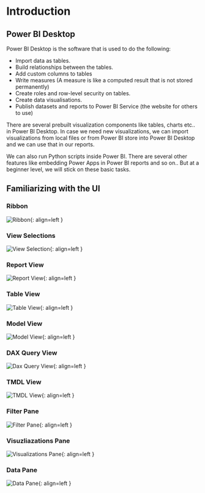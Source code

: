 # Introduction

## Power BI Desktop

Power BI Desktop is the software that is used to do the following:

- Import data as tables.
- Build relationships between the tables.
- Add custom columns to tables
- Write measures (A measure is like a computed result that is not stored permanently)
- Create roles and row-level security on tables.
- Create data visualisations.
- Publish datasets and reports to Power BI Service (the website for others to use)

There are several prebuilt visualization components like tables, charts etc.. in Power BI Desktop. In case we need new visualizations, we can import visualizations from local files or from Power BI store into Power BI Desktop and  we can use that in our reports.

We can also run Python scripts inside Power BI. There are several other features like embedding Power Apps in Power BI reports and so on.. But at a beginner level, we will stick on these basic tasks.

## Familiarizing with the UI


### Ribbon
![Ribbon](images/ribbon.png){: align=left }

### View Selections

![View Selection](images/view_selection.png){: align=left }

### Report View

![Report View](images/report_view.png){: align=left }

### Table View

![Table View](images/table_view.png){: align=left }

### Model View

![Model View](images/model_view.png){: align=left }

### DAX Query View

![Dax Query View](images/dax_query_view.png){: align=left }

### TMDL View

![TMDL View](images/tmdl_view.png){: align=left }


### Filter Pane

![Filter Pane](images/filters_pane.png){: align=left }

### Visuzliazations Pane

![Visualizations Pane](images/visualizations_pane.png){: align=left }

### Data Pane

![Data Pane](images/data_pane.png){: align=left }



